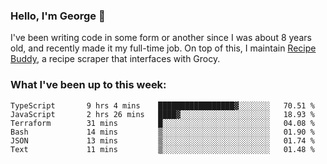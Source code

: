 ### Hello, I'm George 👋

I've been writing code in some form or another since I was about 8 years old, and recently made it my full-time job. On top of this, I maintain [Recipe Buddy](https://github.com/georgegebbett/recipe-buddy), a recipe scraper that interfaces with Grocy.  

<!--
**georgegebbett/georgegebbett** is a ✨ _special_ ✨ repository because its `README.md` (this file) appears on your GitHub profile.

Here are some ideas to get you started:

- 🔭 I’m currently working on ...
- 🌱 I’m currently learning ...
- 👯 I’m looking to collaborate on ...
- 🤔 I’m looking for help with ...
- 💬 Ask me about ...
- 📫 How to reach me: ...
- 😄 Pronouns: ...
- ⚡ Fun fact: ...
-->

### What I've been up to this week:
<!--START_SECTION:waka-->

```text
TypeScript       9 hrs 4 mins    █████████████████▓░░░░░░░   70.51 %
JavaScript       2 hrs 26 mins   ████▓░░░░░░░░░░░░░░░░░░░░   18.93 %
Terraform        31 mins         █░░░░░░░░░░░░░░░░░░░░░░░░   04.08 %
Bash             14 mins         ▒░░░░░░░░░░░░░░░░░░░░░░░░   01.90 %
JSON             13 mins         ▒░░░░░░░░░░░░░░░░░░░░░░░░   01.74 %
Text             11 mins         ▒░░░░░░░░░░░░░░░░░░░░░░░░   01.48 %
```

<!--END_SECTION:waka-->

